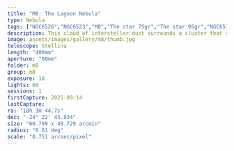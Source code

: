 ```yaml
---
title: "M8: The Lagoon Nebula"
type: Nebula
tags: ["NGC6526","NGC6523","M8","The star 7Sgr","The star 9Sgr","NGC6530","Lagoon Nebula"]
description: This cloud of interstellar dust surrounds a cluster that radiates energy to make the nebula glow.
image: assets/images/gallery/m8/thumb.jpg
telescope: Stellina
length: "400mm"
aperture: "80mm"
folder: m8
group: m8
exposure: 10    
lights: 60
sessions: 1
firstCapture: 2021-09-14
lastCapture:
ra: "18h 3m 44.7s"
dec: "-24° 22' 43.834"
size: "60.799 x 40.729 arcmin"
radius: "0.61 deg"
scale: "0.751 arcsec/pixel"
---
```

